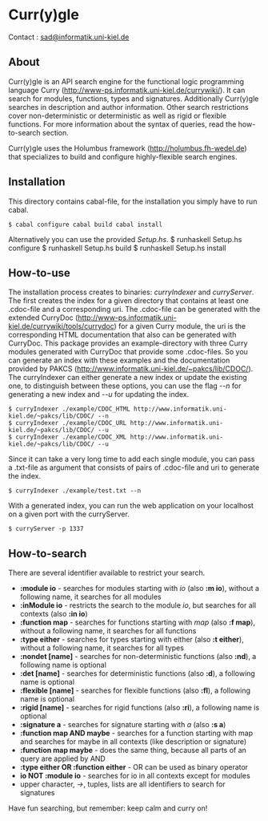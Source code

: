 Curr(y)gle
===========

Contact : sad@informatik.uni-kiel.de

About
------

Curr(y)gle is an API search engine for the functional logic
programming language Curry
(http://www-ps.informatik.uni-kiel.de/currywiki/).  It can search for
modules, functions, types and signatures. Additionally Curr(y)gle
searches in description and author information.  Other search
restrictions cover non-deterministic or deterministic as well as rigid
or flexible functions.  For more information about the syntax of
queries, read the how-to-search section.

Curr(y)gle uses the Holumbus framework (http://holumbus.fh-wedel.de)
that specializes to build and configure highly-flexible search
engines.


Installation
-------------

This directory contains cabal-file, for the installation you simply
have to run cabal.

    $ cabal configure cabal build cabal install

Alternatively you can use the provided *Setup.hs*.
    $ runhaskell Setup.hs configure
    $ runhaskell Setup.hs build
    $ runhaskell Setup.hs install


How-to-use
-----------

The installation process creates to binaries: *curryIndexer* and
*curryServer*.  The first creates the index for a given directory that
contains at least one .cdoc-file and a corresponding uri. The
.cdoc-file can be generated with the extended CurryDoc
(http://www-ps.informatik.uni-kiel.de/currywiki/tools/currydoc) for a
given Curry module, the uri is the corresponding HTML documentation
that also can be generated with CurryDoc.  This package provides an
example-directory with three Curry modules generated with CurryDoc
that provide some .cdoc-files. So you can generate an index with these
examples and the documentation provided by PAKCS
(http://www.informatik.uni-kiel.de/~pakcs/lib/CDOC/).  The
curryIndexer can either generate a new index or update the existing
one, to distinguish between these options, you can use the flag *--n*
for generating a new index and *--u* for updating the index.

    $ curryIndexer ./example/CDOC_HTML http://www.informatik.uni-kiel.de/~pakcs/lib/CDOC/ --n
    $ curryIndexer ./example/CDOC_URL http://www.informatik.uni-kiel.de/~pakcs/lib/CDOC/ --u
    $ curryIndexer ./example/CDOC_XML http://www.informatik.uni-kiel.de/~pakcs/lib/CDOC/ --u

Since it can take a very long time to add each single module, you can
pass a .txt-file as argument that consists of pairs of .cdoc-file and
uri to generate the index.

    $ curryIndexer ./example/test.txt --n

With a generated index, you can run the web application on your
localhost on a given port with the curryServer.

    $ curryServer -p 1337


How-to-search
--------------

There are several identifier available to
restrict your search.

* __:module io__ - searches for modules starting with _io_ (also __:m io__), without a following name, it searches for all modules
* __:inModule io__ - restricts the search to the module _io_, but searches for all contexts (also __:in io__)
* __:function map__ - searches for functions starting with _map_ (also __:f map__), without a following name, it searches for all functions
* __:type either__ - searches for types starting with either (also __:t either__), without a following name, it searches for all types
* __:nondet [name]__ - searches for non-deterministic functions (also __:nd__), a following name is optional
* __:det [name]__ - searches for deterministic functions (also __:d__), a following name is optional
* __:flexible [name]__ - searches for flexible functions (also __:fl__), a following name is optional
* __:rigid [name]__ - searches for rigid functions (also __:ri__), a following name is optional
* __:signature a__ - searches for signature starting with _a_ (also __:s a__)
* __:function map AND maybe__ - searches for a function starting with map and searches for maybe in all contexts (like description or signature)
* __:function map maybe__ - does the same thing, because all parts of an query are applied by AND
* __:type either OR :function either__ - OR can be used as binary operator
* __io NOT :module io__ - searches for io in all contexts except for modules
* upper character, _->_, tuples, lists are all identifiers to search for signatures


Have fun searching, but remember: keep calm and curry on!